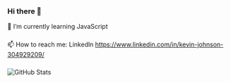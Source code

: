 ### Hi there 👋  
🌱 I’m currently learning JavaScript 
###
📫 How to reach me: Linkedln https://www.linkedin.com/in/kevin-johnson-304929209/
###

<!--
**Kevin29Johnson/Kevin29Johnson** is a ✨ _special_ ✨ repository because its `README.md` (this file) appears on your GitHub profile.

Here are some ideas to get you started:

- 🔭 I’m currently working on ...
- 🌱 I’m currently learning JavaScript
- 👯 I’m looking to collaborate on ...
- 🤔 I’m looking for help with ...
- 💬 Ask me about ...
- 📫 How to reach me: Linkedln https://www.linkedin.com/in/kevin-johnson-304929209/
- 😄 Pronouns: ...
- ⚡ Fun fact: ...
-->
 ![GitHub Stats](https://github-readme-stats.vercel.app/api?username=Kevin29Johnson&theme=tokyonight)
